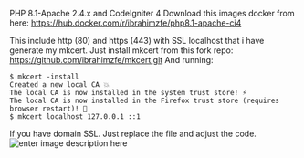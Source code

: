 PHP 8.1-Apache 2.4.x and CodeIgniter 4
Download this images docker from here: https://hub.docker.com/r/ibrahimzfe/php8.1-apache-ci4

This include http (80) and https (443) with SSL localhost that i have generate my mkcert. Just install mkcert from this fork repo: https://github.com/ibrahimzfe/mkcert.git
And running: 
```
$ mkcert -install
Created a new local CA 💥
The local CA is now installed in the system trust store! ⚡️
The local CA is now installed in the Firefox trust store (requires browser restart)! 🦊
$ mkcert localhost 127.0.0.1 ::1
```


If you have domain SSL. Just replace the file and adjust the code.
![enter image description here](https://raw.githubusercontent.com/ibrahimzfe/images/main/ci4.png?token=GHSAT0AAAAAACKFMNZ4H4OC77TULV2AUGGSZKQFANQ)
